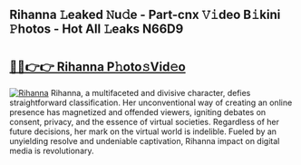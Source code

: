 ## Rihanna 𝙻eaked 𝙽u𝚍e - Part-cnx 𝚅𝚒deo B𝚒kini 𝙿hotos - Hot All 𝙻eaks N66D9

# <h2><a href="http://ld3el6.urlbe.top/?page=Rihanna">🔗🔗👉👉 Rihanna P𝚑oto𝚜Vid𝚎o</a></h2>

[![Rihanna](https://i.imgur.com/eBuTRDB.gif)](http://ld3el6.urlbe.top/?page=Rihanna)
Rihanna, a multifaceted and divisive character, defies straightforward classification. Her unconventional way of creating an online presence has magnetized and offended viewers, igniting debates on consent, privacy, and the essence of virtual societies. Regardless of her future decisions, her mark on the virtual world is indelible. Fueled by an unyielding resolve and undeniable captivation, Rihanna impact on digital media is revolutionary.
